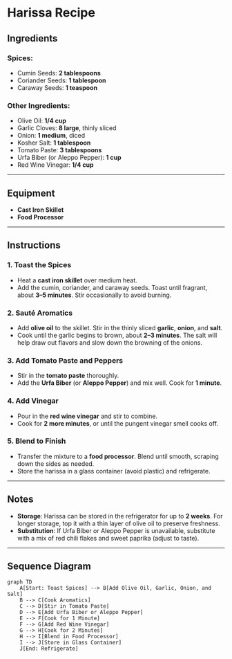 # Harissa Recipe

## Ingredients

### Spices:
- Cumin Seeds: **2 tablespoons**
- Coriander Seeds: **1 tablespoon**
- Caraway Seeds: **1 teaspoon**

### Other Ingredients:
- Olive Oil: **1/4 cup**
- Garlic Cloves: **8 large**, thinly sliced
- Onion: **1 medium**, diced
- Kosher Salt: **1 tablespoon**
- Tomato Paste: **3 tablespoons**
- Urfa Biber (or Aleppo Pepper): **1 cup**
- Red Wine Vinegar: **1/4 cup**

---

## Equipment
- **Cast Iron Skillet**
- **Food Processor**

---

## Instructions

### 1. Toast the Spices
- Heat a **cast iron skillet** over medium heat. 
- Add the cumin, coriander, and caraway seeds. Toast until fragrant, about **3–5 minutes**. Stir occasionally to avoid burning.

### 2. Sauté Aromatics
- Add **olive oil** to the skillet. Stir in the thinly sliced **garlic**, **onion**, and **salt**.
- Cook until the garlic begins to brown, about **2–3 minutes**. The salt will help draw out flavors and slow down the browning of the onions.

### 3. Add Tomato Paste and Peppers
- Stir in the **tomato paste** thoroughly. 
- Add the **Urfa Biber** (or **Aleppo Pepper**) and mix well. Cook for **1 minute**.

### 4. Add Vinegar
- Pour in the **red wine vinegar** and stir to combine.
- Cook for **2 more minutes**, or until the pungent vinegar smell cooks off.

### 5. Blend to Finish
- Transfer the mixture to a **food processor**. Blend until smooth, scraping down the sides as needed.
- Store the harissa in a glass container (avoid plastic) and refrigerate.

---

## Notes
- **Storage**: Harissa can be stored in the refrigerator for up to **2 weeks**. For longer storage, top it with a thin layer of olive oil to preserve freshness.
- **Substitution**: If Urfa Biber or Aleppo Pepper is unavailable, substitute with a mix of red chili flakes and sweet paprika (adjust to taste).

---

## Sequence Diagram

```mermaid
graph TD
    A[Start: Toast Spices] --> B[Add Olive Oil, Garlic, Onion, and Salt]
    B --> C[Cook Aromatics]
    C --> D[Stir in Tomato Paste]
    D --> E[Add Urfa Biber or Aleppo Pepper]
    E --> F[Cook for 1 Minute]
    F --> G[Add Red Wine Vinegar]
    G --> H[Cook for 2 Minutes]
    H --> I[Blend in Food Processor]
    I --> J[Store in Glass Container]
    J[End: Refrigerate]
```


